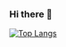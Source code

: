 ### Hi there 👋

[![Top Langs](https://github-readme-stats.vercel.app/api/top-langs/?username=DaGnYMilleR&layout=compact&count_private=true)](https://github.com/anuraghazra/github-readme-stats)
